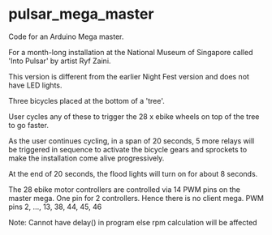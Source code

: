 # pulsar_mega_master

Code for an Arduino Mega master.

For a month-long installation at the National Museum of Singapore called 'Into Pulsar' by artist Ryf Zaini. 

This version is different from the earlier Night Fest version and does not have LED lights.

Three bicycles placed at the bottom of a 'tree'. 

User cycles any of these to trigger the 28 x ebike wheels on top of the tree to go faster. 

As the user continues cycling, in a span of 20 seconds, 5 more relays will be triggered in sequence to activate the bicycle gears and sprockets to make the installation come alive progressively. 

At the end of 20 seconds, the flood lights will turn on for about 8 seconds.

The 28 ebike motor controllers are controlled via 14 PWM pins on the master mega. One pin for 2 controllers. Hence there is no client mega. PWM pins 2, ..., 13, 38, 44, 45, 46

Note: Cannot have delay() in program else rpm calculation will be affected

